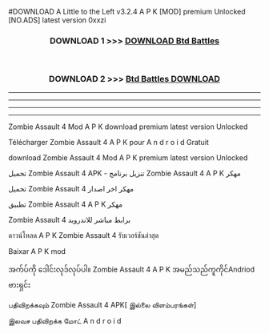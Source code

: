#DOWNLOAD A Little to the Left v3.2.4 A P K [MOD] premium Unlocked [NO.ADS] latest version 0xxzi 



<div align="center">

<h3>DOWNLOAD 1 >>> <a href="https://getmod1.web.app/?judule=Btd Battles">DOWNLOAD Btd Battles</a></h3><br>

<h3>DOWNLOAD 2 >>> <a href="https://getmod1.web.app/?judule=Btd Battles">Btd Battles DOWNLOAD </a></h3>

</div>


----------------------------------------------------------

----------------------------------------------------------

----------------------------------------------------------

----------------------------------------------------------


Zombie Assault 4  Mod A P K download premium latest version Unlocked

Télécharger  Zombie Assault 4  A P K pour A n d r o i d Gratuit

download Zombie Assault 4  Mod A P K premium latest version Unlocked

تحميل Zombie Assault 4  APK - تنزيل برنامج Zombie Assault 4  A P K مهكر

تحميل Zombie Assault 4  مهكر اخر اصدار

تطبيق Zombie Assault 4  A P K مهكر

Zombie Assault 4  برابط مباشر للاندرويد

ดาวน์โหลด A P K Zombie Assault 4  รับเวอร์ชันล่าสุด

Baixar A P K mod

အက်ပ်ကို ဒေါင်းလုဒ်လုပ်ပါ။ Zombie Assault 4  A P K အမည်သည်ကူကိုင်Andriod ဗားရှင်း

பதிவிறக்கவும் Zombie Assault 4  APK[ இல்லை விளம்பரங்கள்] 
 
இலவச பதிவிறக்க மோட் A n d r o i d



